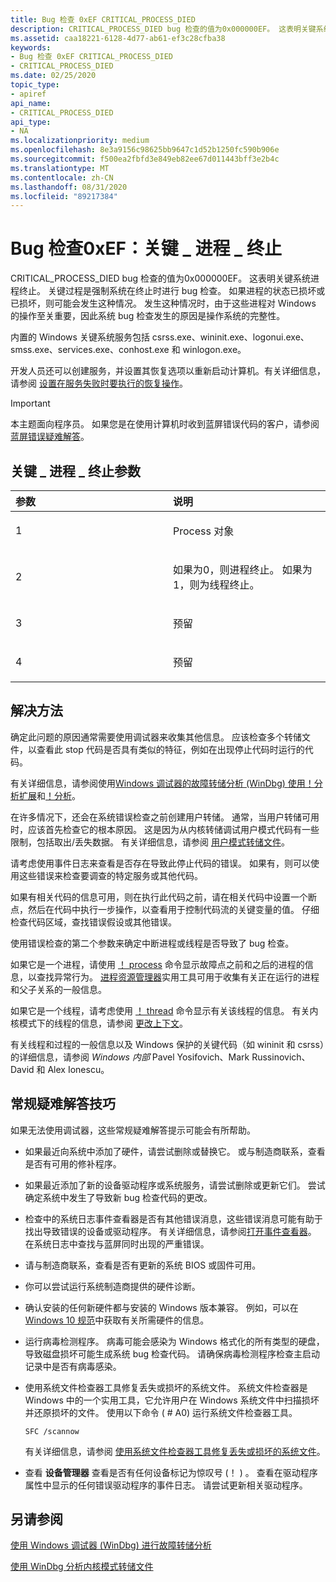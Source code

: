 ```yaml
---
title: Bug 检查 0xEF CRITICAL_PROCESS_DIED
description: CRITICAL_PROCESS_DIED bug 检查的值为0x000000EF。 这表明关键系统进程终止。
ms.assetid: caa18221-6128-4d77-ab61-ef3c28cfba38
keywords:
- Bug 检查 0xEF CRITICAL_PROCESS_DIED
- CRITICAL_PROCESS_DIED
ms.date: 02/25/2020
topic_type:
- apiref
api_name:
- CRITICAL_PROCESS_DIED
api_type:
- NA
ms.localizationpriority: medium
ms.openlocfilehash: 8e3a9156c98625bb9647c1d52b1250fc590b906e
ms.sourcegitcommit: f500ea2fbfd3e849eb82ee67d011443bff3e2b4c
ms.translationtype: MT
ms.contentlocale: zh-CN
ms.lasthandoff: 08/31/2020
ms.locfileid: "89217384"
---
```

# <a name="bug-check-0xef-critical_process_died"></a>Bug 检查0xEF：关键 \_ 进程 \_ 终止

CRITICAL_PROCESS_DIED bug 检查的值为0x000000EF。 这表明关键系统进程终止。 关键过程是强制系统在终止时进行 bug 检查。 如果进程的状态已损坏或已损坏，则可能会发生这种情况。 发生这种情况时，由于这些进程对 Windows 的操作至关重要，因此系统 bug 检查发生的原因是操作系统的完整性。 

内置的 Windows 关键系统服务包括 csrss.exe、wininit.exe、logonui.exe、smss.exe、services.exe、conhost.exe 和 winlogon.exe。

开发人员还可以创建服务，并设置其恢复选项以重新启动计算机。有关详细信息，请参阅 [设置在服务失败时要执行的恢复操作](/previous-versions/windows/it-pro/windows-server-2008-R2-and-2008/cc753662(v=ws.11))。

> [!IMPORTANT]
> 本主题面向程序员。 如果您是在使用计算机时收到蓝屏错误代码的客户，请参阅[蓝屏错误疑难解答](https://www.windows.com/stopcode)。

## <a name="critical_process_died-parameters"></a>关键 \_ 进程 \_ 终止参数

<table>
<colgroup>
<col width="50%" />
<col width="50%" />
</colgroup>
<thead>
<tr class="header">
<th align="left">参数</th>
<th align="left">说明</th>
</tr>
</thead>
<tbody>
<tr class="odd">
<td align="left"><p>1</p></td>
<td align="left"><p>Process 对象</p></td>
</tr>
<tr class="even">
<td align="left"><p>2</p></td>
<td align="left"><p>如果为0，则进程终止。 如果为1，则为线程终止。</p></td>
</tr>
<tr class="odd">
<td align="left"><p>3</p></td>
<td align="left"><p>预留</p></td>
</tr>
<tr class="even">
<td align="left"><p>4</p></td>
<td align="left"><p>预留</p></td>
</tr>
</tbody>
</table>

## <a name="resolution"></a>解决方法

确定此问题的原因通常需要使用调试器来收集其他信息。 应该检查多个转储文件，以查看此 stop 代码是否具有类似的特征，例如在出现停止代码时运行的代码。

有关详细信息，请参阅使用[Windows 调试器的故障转储分析 (WinDbg) ](crash-dump-files.md)[使用！分析扩展](using-the--analyze-extension.md)和[！分析](-analyze.md)。

在许多情况下，还会在系统错误检查之前创建用户转储。  通常，当用户转储可用时，应该首先检查它的根本原因。 这是因为从内核转储调试用户模式代码有一些限制，包括取出/丢失数据。 有关详细信息，请参阅 [用户模式转储文件](user-mode-dump-files.md)。 

请考虑使用事件日志来查看是否存在导致此停止代码的错误。 如果有，则可以使用这些错误来检查要调查的特定服务或其他代码。

如果有相关代码的信息可用，则在执行此代码之前，请在相关代码中设置一个断点，然后在代码中执行一步操作，以查看用于控制代码流的关键变量的值。  仔细检查代码区域，查找错误假设或其他错误。 

使用错误检查的第二个参数来确定中断进程或线程是否导致了 bug 检查。

如果它是一个进程，请使用 [！ process](-process.md) 命令显示故障点之前和之后的进程的信息，以查找异常行为。 [进程资源管理器](/sysinternals/downloads/process-explorer)实用工具可用于收集有关正在运行的进程和父子关系的一般信息。

如果它是一个线程，请考虑使用 [！ thread](-thread.md) 命令显示有关该线程的信息。 有关内核模式下的线程的信息，请参阅 [更改上下文](changing-contexts.md)。 

有关线程和过程的一般信息以及 Windows 保护的关键代码（如 wininit 和 csrss）的详细信息，请参阅 *Windows 内部* Pavel Yosifovich、Mark Russinovich、David 和 Alex Ionescu。

## <a name="general-troubleshooting-tips"></a>常规疑难解答技巧

如果无法使用调试器，这些常规疑难解答提示可能会有所帮助。

-   如果最近向系统中添加了硬件，请尝试删除或替换它。 或与制造商联系，查看是否有可用的修补程序。

-   如果最近添加了新的设备驱动程序或系统服务，请尝试删除或更新它们。 尝试确定系统中发生了导致新 bug 检查代码的更改。

-   检查中的系统日志事件查看器是否有其他错误消息，这些错误消息可能有助于找出导致错误的设备或驱动程序。 有关详细信息，请参阅[打开事件查看器](https://support.microsoft.com/hub/4338813/windows-help#1TC=windows-7)。 在系统日志中查找与蓝屏同时出现的严重错误。

-   请与制造商联系，查看是否有更新的系统 BIOS 或固件可用。

-   你可以尝试运行系统制造商提供的硬件诊断。

-   确认安装的任何新硬件都与安装的 Windows 版本兼容。 例如，可以在 [Windows 10 规范](https://www.microsoft.com/windows/windows-10-specifications)中获取有关所需硬件的信息。

-   运行病毒检测程序。 病毒可能会感染为 Windows 格式化的所有类型的硬盘，导致磁盘损坏可能生成系统 bug 检查代码。 请确保病毒检测程序检查主启动记录中是否有病毒感染。

-   使用系统文件检查器工具修复丢失或损坏的系统文件。 系统文件检查器是 Windows 中的一个实用工具，它允许用户在 Windows 系统文件中扫描损坏并还原损坏的文件。 使用以下命令 ( # A0) 运行系统文件检查器工具。

    ```console
    SFC /scannow
    ```

    有关详细信息，请参阅 [使用系统文件检查器工具修复丢失或损坏的系统文件](https://support.microsoft.com/help/929833/use-the-system-file-checker-tool-to-repair-missing-or-corrupted-system)。

-   查看 **设备管理器** 查看是否有任何设备标记为惊叹号 (！ ) 。 查看在驱动程序属性中显示的任何错误驱动程序的事件日志。 请尝试更新相关驱动程序。

## <a name="span-idsee_alsospansee-also"></a><span id="see_also"></span>另请参阅

[使用 Windows 调试器 (WinDbg) 进行故障转储分析](crash-dump-files.md)

[使用 WinDbg 分析内核模式转储文件](analyzing-a-kernel-mode-dump-file-with-windbg.md)